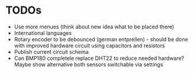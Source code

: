 # TODOs

* Use more menues (think about new idea what to be placed there)
* International languages
* Rotary encoder to be debounced (german entprellen) - should be done with improved hardware circuit using capacitors and resistors
* Publish current circuit schema
* Can BMP180 completele replace DHT22 to reduce needed hardware? Maybe show alternative both sensors switchable via settings
